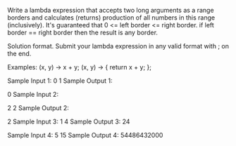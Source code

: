 Write a lambda expression that accepts two long arguments as a range borders and calculates (returns) production of all numbers in this range (inclusively). It's guaranteed that 0 <= left border <= right border. if left border == right border then the result is any border.

Solution format. Submit your lambda expression in any valid format with ; on the end.

Examples: (x, y) -> x + y; (x, y) -> { return x + y; };

Sample Input 1:
0 1
Sample Output 1:

0
Sample Input 2:

2 2
Sample Output 2:

2
Sample Input 3:
1 4
Sample Output 3:
24

Sample Input 4:
5 15
Sample Output 4:
54486432000
